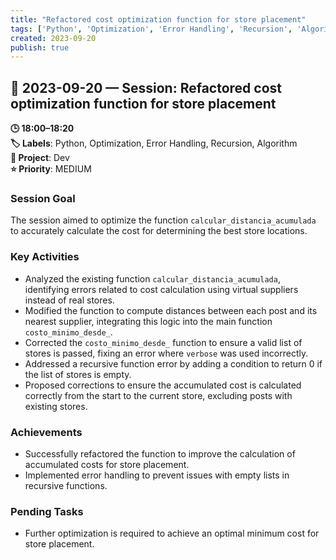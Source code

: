 ```yaml
---
title: "Refactored cost optimization function for store placement"
tags: ['Python', 'Optimization', 'Error Handling', 'Recursion', 'Algorithm']
created: 2023-09-20
publish: true
---
```


## 📅 2023-09-20 — Session: Refactored cost optimization function for store placement

**🕒 18:00–18:20**  
**🏷️ Labels**: Python, Optimization, Error Handling, Recursion, Algorithm  
**📂 Project**: Dev  
**⭐ Priority**: MEDIUM  


### Session Goal
The session aimed to optimize the function `calcular_distancia_acumulada` to accurately calculate the cost for determining the best store locations.

### Key Activities
- Analyzed the existing function `calcular_distancia_acumulada`, identifying errors related to cost calculation using virtual suppliers instead of real stores.
- Modified the function to compute distances between each post and its nearest supplier, integrating this logic into the main function `costo_minimo_desde_`.
- Corrected the `costo_minimo_desde_` function to ensure a valid list of stores is passed, fixing an error where `verbose` was used incorrectly.
- Addressed a recursive function error by adding a condition to return 0 if the list of stores is empty.
- Proposed corrections to ensure the accumulated cost is calculated correctly from the start to the current store, excluding posts with existing stores.

### Achievements
- Successfully refactored the function to improve the calculation of accumulated costs for store placement.
- Implemented error handling to prevent issues with empty lists in recursive functions.

### Pending Tasks
- Further optimization is required to achieve an optimal minimum cost for store placement.
